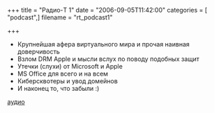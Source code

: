 +++
title = "Радио-T 1"
date = "2006-09-05T11:42:00"
categories = [ "podcast",]
filename = "rt_podcast1"

+++

- Крупнейшая афера виртуального мира и прочая наивная доверчивость
- Взлом DRM Apple и мысли вслух по поводу подобных защит
- Утечки (слухи) от Microsoft и Apple
- MS Office для всего и на всем
- Киберсквотеры и увод домейнов
- И наконец то, что забыли :)

[аудио](https://cdn.radio-t.com/rt_podcast1.mp3)
<audio src="https://cdn.radio-t.com/rt_podcast1.mp3" preload="none"></audio>
